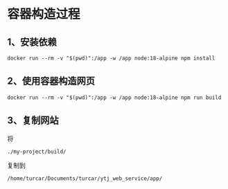# 容器构造过程



## 1、安装依赖

```
docker run --rm -v "$(pwd)":/app -w /app node:18-alpine npm install
```



## 2、使用容器构造网页

```
docker run --rm -v "$(pwd)":/app -w /app node:18-alpine npm run build
```



## 3、复制网站

将

```
./my-project/build/
```
复制到
```
/home/turcar/Documents/turcar/ytj_web_service/app/
```

